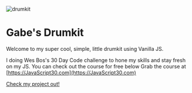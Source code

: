 ![drumkit](https://user-images.githubusercontent.com/16065174/49183792-6b09a800-f323-11e8-83fc-11c8671fdcd8.png)

# Gabe's Drumkit

Welcome to my super cool, simple, little drumkit using Vanilla JS. 

I doing Wes Bos's 30 Day Code challenge to hone my skills and stay fresh on my JS. You can check out the course for free below
Grab the course at [https://JavaScript30.com](https://JavaScript30.com)

[Check my project out!](https://codinggabe.github.io/drumkit/)
